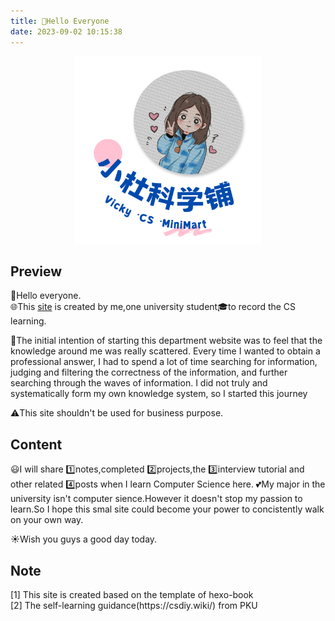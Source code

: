 ```yaml
---
title: 👋Hello Everyone
date: 2023-09-02 10:15:38
---
```

<style>
.shake-image:hover {
  animation: shake 2s; /* 增加动画持续时间 */
  animation-iteration-count: infinite;
}
.highlight-on-hover:hover {
  color: red; /* 鼠标悬浮时变为红色 */
}

@keyframes shake {
  0% { transform: translate(2px, 2px) rotate(0deg); }
  10% { transform: translate(-2px, -4px) rotate(-2deg); }
  20% { transform: translate(-4px, 0px) rotate(2deg); }
  30% { transform: translate(4px, 4px) rotate(0deg); }
  40% { transform: translate(2px, -2px) rotate(2deg); }
  50% { transform: translate(-2px, 4px) rotate(-2deg); }
  60% { transform: translate(-4px, 2px) rotate(0deg); }
  70% { transform: translate(4px, 2px) rotate(-2deg); }
  80% { transform: translate(-2px, -2px) rotate(2deg); }
  90% { transform: translate(2px, 4px) rotate(0deg); }
  100% { transform: translate(2px, -4px) rotate(-2deg); }
}
</style>

<div align=center>
  <img src="/picture/homepage.png" width = "300" height = "300" class="shake-image"/>  
</div>

## Preview 
👋Hello everyone.  
🌐This [site](#note) is created by me,one university student🎓to record the CS learning. 

🌊The initial intention of starting this department website was to feel that the knowledge around me was really scattered. Every time I wanted to obtain a professional answer, I had to spend a lot of time searching for information, judging and filtering the correctness of the information, and further searching through the waves of information. I did not truly and systematically form my own knowledge system, so I started this journey

⚠️This site <span class="highlight-on-hover">shouldn't be</span> used for business purpose.

## Content
😃I will share 1️⃣notes,completed 2️⃣projects,the 3️⃣interview tutorial and other related 4️⃣posts when I learn Computer Science here.
💕My major in the university isn't computer sience.However it doesn't stop my passion to learn.So I hope this smal site could become your power to concistently walk on your own way.

☀️Wish you guys a good day today.

## Note
<div id="note">[1] This site is created based on the template of hexo-book</div>
[2] The self-learning guidance(https://csdiy.wiki/) from PKU 
